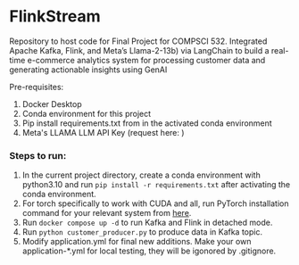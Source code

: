 # FlinkStream
Repository to host code for Final Project for COMPSCI 532.
Integrated Apache Kafka, Flink, and Meta’s Llama-2-13b) via LangChain to build a
real-time e-commerce analytics system for processing customer data and generating actionable insights using GenAI

Pre-requisites:
1. Docker Desktop
2. Conda environment for this project
3. Pip install requirements.txt from in the activated conda environment
4. Meta's LLAMA LLM API Key (request here: )

### Steps to run:

1. In the current project directory, create a conda environment with python3.10 and run  `pip install -r requirements.txt` after activating the conda environment.
2. For torch specifically to work with CUDA and all, run PyTorch installation command for your relevant system from [here]().
1. Run `docker compose up -d` to run Kafka and Flink in detached mode.
2. Run `python customer_producer.py` to produce data in Kafka topic.
3. Modify application.yml for final new additions. Make your own application-*.yml for local testing, they will be igonored by .gitignore.
